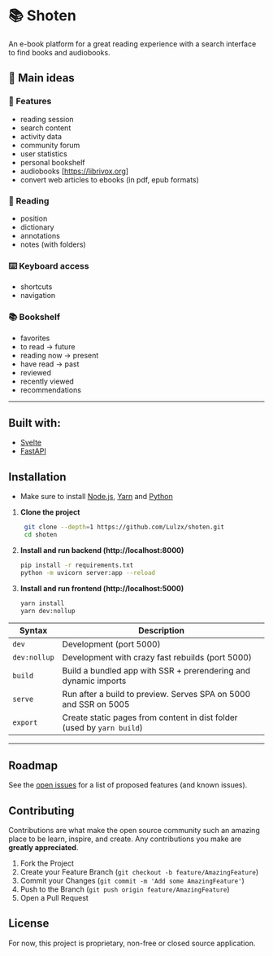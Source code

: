 # 📚 Shoten

An e-book platform for a great reading experience with a search interface to find books and audiobooks.


## 💭 Main ideas

### 🤩 Features

- reading session
- search content
- activity data
- community forum
- user statistics
- personal bookshelf
- audiobooks [https://librivox.org]
- convert web articles to ebooks (in pdf, epub formats)

### 🧐 Reading

- position
- dictionary
- annotations
- notes (with folders)

### ⌨️ Keyboard access

- shortcuts 
- navigation

### 📚 Bookshelf

- favorites
- to read -> future
- reading now -> present
- have read -> past
- reviewed
- recently viewed
- recommendations

---

## Built with:

- [Svelte](http://svelte.dev/)
- [FastAPI](https://fastapi.tiangolo.com/)


## Installation

- Make sure to install [Node.js](https://nodejs.org/en/download/), [Yarn](https://yarnpkg.com/getting-started/install) and [Python](https://www.python.org/downloads/)

1. **Clone the project**

   ```sh
    git clone --depth=1 https://github.com/Lulzx/shoten.git
    cd shoten
   ```

2. **Install and run backend (http://localhost:8000)**

    ```sh
    pip install -r requirements.txt
    python -m uvicorn server:app --reload
    ```

3. **Install and run frontend (http://localhost:5000)**

    ```sh
    yarn install
    yarn dev:nollup
    ```


| Syntax           | Description                                                                       |
|------------------|-----------------------------------------------------------------------------------|
| `dev`            | Development (port 5000)                                                           |
| `dev:nollup`     | Development with crazy fast rebuilds (port 5000)                                  |
| `build`          | Build a bundled app with SSR + prerendering and dynamic imports                   |
| `serve`          | Run after a build to preview. Serves SPA on 5000 and SSR on 5005                  |
| `export`         | Create static pages from content in dist folder (used by `yarn build`)            |

---

## Roadmap

See the [open issues](https://github.com/lulzx/shoten/issues) for a list of proposed features (and known issues).

## Contributing

Contributions are what make the open source community such an amazing place to be learn, inspire, and create. Any contributions you make are **greatly appreciated**.

1. Fork the Project
2. Create your Feature Branch (`git checkout -b feature/AmazingFeature`)
3. Commit your Changes (`git commit -m 'Add some AmazingFeature'`)
4. Push to the Branch (`git push origin feature/AmazingFeature`)
5. Open a Pull Request

## License

For now, this project is proprietary, non-free or closed source application.
